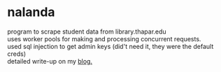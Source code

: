 # nalanda
program to scrape student data from library.thapar.edu  
uses worker pools for making and processing concurrent requests.  
used sql injection to get admin keys (did't need it, they were the default creds)  
detailed write-up on my [blog.](http://blog.danishjoshi.com)  

